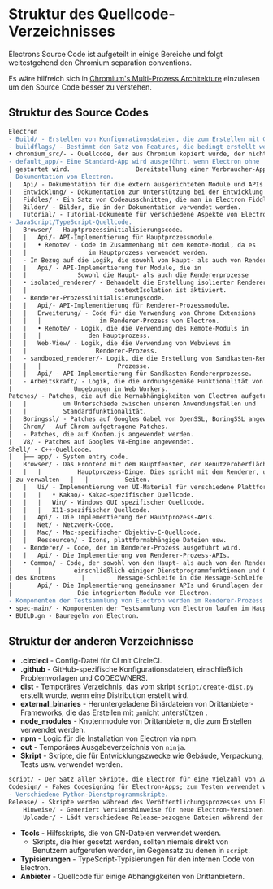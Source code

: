 # Struktur des Quellcode-Verzeichnisses

Electrons Source Code ist aufgeteilt in einige Bereiche und folgt weitestgehend den Chromium separation conventions.

Es wäre hilfreich sich in [Chromium's Multi-Prozess Architekture](https://dev.chromium.org/developers/design-documents/multi-process-architecture) einzulesen um den Source Code besser zu verstehen.

## Struktur des Source Codes

```diff
Electron
- Build/ - Erstellen von Konfigurationsdateien, die zum Erstellen mit GN erforderlich sind.
- buildflags/ - Bestimmt den Satz von Features, die bedingt erstellt werden können.
• chromium_src/- - Quellcode, der aus Chromium kopiert wurde, der nicht Teil der Inhaltsebene ist.
- default_app/- Eine Standard-App wird ausgeführt, wenn Electron ohne
| gestartet wird.                  Bereitstellung einer Verbraucher-App.
- Dokumentation von Electron.
|   Api/ - Dokumentation für die extern ausgerichteten Module und APIs von Electron.
|   Entwicklung/ - Dokumentation zur Unterstützung bei der Entwicklung von und mit Elektron.
|   Fiddles/ - Ein Satz von Codeausschnitten, die man in Electron Fiddle ausführen kann.
|   Bilder/ - Bilder, die in der Dokumentation verwendet werden.
|   Tutorial/ - Tutorial-Dokumente für verschiedene Aspekte von Electron.
- JavaScript/TypeScript-Quellcode.
|   Browser/ - Hauptprozessinitialisierungscode.
|   |   Api/- API-Implementierung für Hauptprozessmodule.
|   |   • Remote/ - Code im Zusammenhang mit dem Remote-Modul, da es
|   |                 im Hauptprozess verwendet werden.
|   - In Bezug auf die Logik, die sowohl von Haupt- als auch von Rendererprozessen benötigt wird.
|   |   Api/ - API-Implementierung für Module, die in
|   |              Sowohl die Haupt- als auch die Rendererprozesse
|   • isolated_renderer/ - Behandelt die Erstellung isolierter Rendererprozesse, wenn
|   |                        contextIsolation ist aktiviert.
|   - Renderer-Prozessinitialisierungscode.
|   |   Api/- API-Implementierung für Renderer-Prozessmodule.
|   |   Erweiterung/ - Code für die Verwendung von Chrome Extensions
|   |   |                im Renderer-Prozess von Electron.
|   |   • Remote/ - Logik, die die Verwendung des Remote-Moduls in
|   |   |             den Hauptprozess.
|   |   Web-View/ - Logik, die die Verwendung von Webviews im
|   |                   Renderer-Prozess.
|   - sandboxed_renderer/- Logik, die die Erstellung von Sandkasten-Renderer-
|   |   |                     Prozesse.
|   |   Api/ - API-Implementierung für Sandkasten-Rendererprozesse.
|   - Arbeitskraft/ - Logik, die die ordnungsgemäße Funktionalität von Node verarbeitet.js
|                 Umgebungen in Web Workers.
Patches/ - Patches, die auf die Kernabhängigkeiten von Electron aufgetragen werden
|   |          um Unterschiede zwischen unseren Anwendungsfällen und
|   |          Standardfunktionalität.
|   Boringssl/ - Patches auf Googles Gabel von OpenSSL, BoringSSL angewendet.
|   Chrom/ - Auf Chrom aufgetragene Patches.
|   - Patches, die auf Knoten.js angewendet werden.
|   V8/ - Patches auf Googles V8-Engine angewendet.
Shell/ - C++-Quellcode.
|   ├── app/ - System entry code.
|   Browser/ - Das Frontend mit dem Hauptfenster, der Benutzeroberfläche und allen
|   |   |          Hauptprozess-Dinge. Dies spricht mit dem Renderer, um Web-
| zu verwalten   |   |          Seiten.
|   |   Ui/ - Implementierung von UI-Material für verschiedene Plattformen.
|   |   |   • Kakao/- Kakao-spezifischer Quellcode.
|   |   |   Win/ - Windows GUI spezifischer Quellcode.
|   |   |   X11-spezifischer Quellcode.
|   |   Api/ - Die Implementierung der Hauptprozess-APIs.
|   |   Net/ - Netzwerk-Code.
|   |   Mac/ - Mac-spezifischer Objektiv-C-Quellcode.
|   |   Ressourcen/ - Icons, plattformabhängige Dateien usw.
|   - Renderer/ - Code, der im Renderer-Prozess ausgeführt wird.
|   |   Api/ - Die Implementierung von Renderer-Prozess-APIs.
|   • Common/ - Code, der sowohl von den Haupt- als auch von den Rendererprozessen verwendet wird,
|       |         einschließlich einiger Dienstprogrammfunktionen und Code zum Integrieren der
| des Knotens       |         Message-Schleife in die Message-Schleife von Chromium.
|       Api/ - Die Implementierung gemeinsamer APIs und Grundlagen der
|                  Die integrierten Module von Electron.
- Komponenten der Testsammlung von Electron werden im Renderer-Prozess ausgeführt.
• spec-main/ - Komponenten der Testsammlung von Electron laufen im Hauptprozess.
• BUILD.gn - Bauregeln von Electron.
```

## Struktur der anderen Verzeichnisse

* **.circleci** - Config-Datei für CI mit CircleCI.
* **.github** - GitHub-spezifische Konfigurationsdateien, einschließlich Problemvorlagen und CODEOWNERS.
* **dist** - Temporäres Verzeichnis, das vom skript `script/create-dist.py` erstellt wurde, wenn eine Distribution erstellt wird.
* **external_binaries** - Heruntergeladene Binärdateien von Drittanbieter-Frameworks, die das Erstellen mit `gn`nicht unterstützen .
* **node_modules** - Knotenmodule von Drittanbietern, die zum Erstellen verwendet werden.
* **npm** - Logic für die Installation von Electron via npm.
* **out** - Temporäres Ausgabeverzeichnis von `ninja`.
* **Skript** - Skripte, die für Entwicklungszwecke wie Gebäude, Verpackung, Tests usw. verwendet werden.

```diff
script/ - Der Satz aller Skripte, die Electron für eine Vielzahl von Zwecken ausgeführt.
Codesign/ - Fakes Codesigning für Electron-Apps; zum Testen verwendet werden.
- Verschiedene Python-Dienstprogrammskripte.
Release/ - Skripte werden während des Veröffentlichungsprozesses von Electron ausgeführt.
    Hinweise/ - Generiert Versionshinweise für neue Electron-Versionen.
    Uploader/ - Lädt verschiedene Release-bezogene Dateien während der Veröffentlichung hoch.
```

* **Tools** - Hilfsskripts, die von GN-Dateien verwendet werden.
  * Skripts, die hier gesetzt werden, sollten niemals direkt von Benutzern aufgerufen werden, im Gegensatz zu denen in `script`.
* **Typisierungen** - TypeScript-Typisierungen für den internen Code von Electron.
* **Anbieter** - Quellcode für einige Abhängigkeiten von Drittanbietern.
